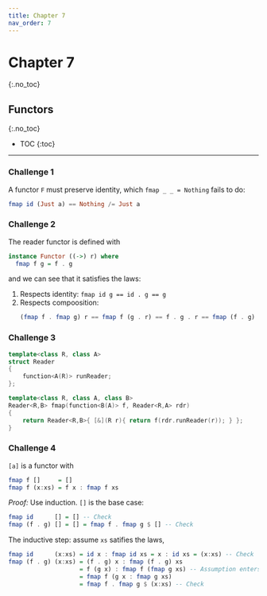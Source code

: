 ```yaml
---
title: Chapter 7
nav_order: 7
---
```


# Chapter 7 #
{:.no_toc}

## Functors ##
{:.no_toc}

* TOC
{:toc}

-----------------

### Challenge 1 ###

A functor `F` must preserve identity, which `fmap _ _ = Nothing` fails to do:
```haskell
fmap id (Just a) == Nothing /= Just a
```

### Challenge 2 ###

The reader functor is defined with
```haskell
instance Functor ((->) r) where
  fmap f g = f . g 
```
and we can see that it satisfies the laws:

1. Respects identity: `fmap id g == id . g == g`
2. Respects compoosition: 
   ```haskell
   (fmap f . fmap g) r == fmap f (g . r) == f . g . r == fmap (f . g) r
   ```

### Challenge 3 ###

```c++
template<class R, class A>
struct Reader
{
    function<A(R)> runReader;
};

template<class R, class A, class B>
Reader<R,B> fmap(function<B(A)> f, Reader<R,A> rdr)
{
    return Reader<R,B>{ [&](R r){ return f(rdr.runReader(r)); } };
}
```

### Challenge 4 ###

`[a]` is a functor with
```haskell
fmap f []     = []
fmap f (x:xs) = f x : fmap f xs
```

*Proof:* Use induction. `[]` is the base case: 
```haskell
fmap id      [] = [] -- Check
fmap (f . g) [] = [] = fmap f . fmap g $ [] -- Check
```
The inductive step: assume `xs` satifies the laws,
```haskell
fmap id      (x:xs) = id x : fmap id xs = x : id xs = (x:xs) -- Check
fmap (f . g) (x:xs) = (f . g) x : fmap (f . g) xs 
                    = f (g x) : fmap f (fmap g xs) -- Assumption enters here
                    = fmap f (g x : fmap g xs)
                    = fmap f . fmap g $ (x:xs) -- Check
```
